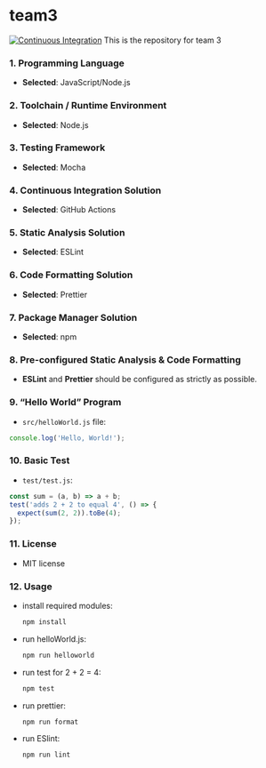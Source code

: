# team3
[![Continuous Integration](https://github.com/Qichen-Liu/team3/actions/workflows/continues_integration.yml/badge.svg)](https://github.com/Qichen-Liu/team3/actions/workflows/continues_integration.yml) 
This is the repository for team 3
### 1. Programming Language
- **Selected**: JavaScript/Node.js

### 2. Toolchain / Runtime Environment
- **Selected**: Node.js

### 3. Testing Framework
- **Selected**: Mocha

### 4. Continuous Integration Solution
- **Selected**: GitHub Actions

### 5. Static Analysis Solution
- **Selected**: ESLint

### 6. Code Formatting Solution
- **Selected**: Prettier

### 7. Package Manager Solution
- **Selected**: npm

### 8. Pre-configured Static Analysis & Code Formatting
- **ESLint** and **Prettier** should be configured as strictly as possible.

### 9. “Hello World” Program
- `src/helloWorld.js` file:
```javascript
console.log('Hello, World!');
```

### 10. Basic Test
- `test/test.js`:
```javascript
const sum = (a, b) => a + b;
test('adds 2 + 2 to equal 4', () => {
  expect(sum(2, 2)).toBe(4);
});
```

### 11. License
- MIT license

### 12. Usage
- install required modules:
  ```sh
  npm install
  ```
- run helloWorld.js:
  ```sh
  npm run helloworld
  ```
- run test for 2 + 2 = 4:
  ```sh
  npm test
  ```
- run prettier:
  ```sh
  npm run format
  ```
- run ESlint:
  ```sh
  npm run lint
  ```
